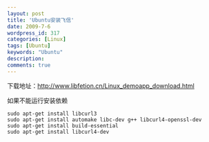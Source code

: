 ```yaml
---
layout: post
title: 'Ubuntu安装飞信'
date: 2009-7-6
wordpress_id: 317
categories: [Linux]
tags: [Ubuntu]
keywords: "Ubuntu"
description: 
comments: true
---
```


下载地址：http://www.libfetion.cn/Linux_demoapp_download.html

如果不能运行安装依赖

```
sudo apt-get install libcurl3
sudo apt-get install automake libc-dev g++ libcurl4-openssl-dev
sudo apt-get install build-essential 
sudo apt-get install libcurl4-dev
```
